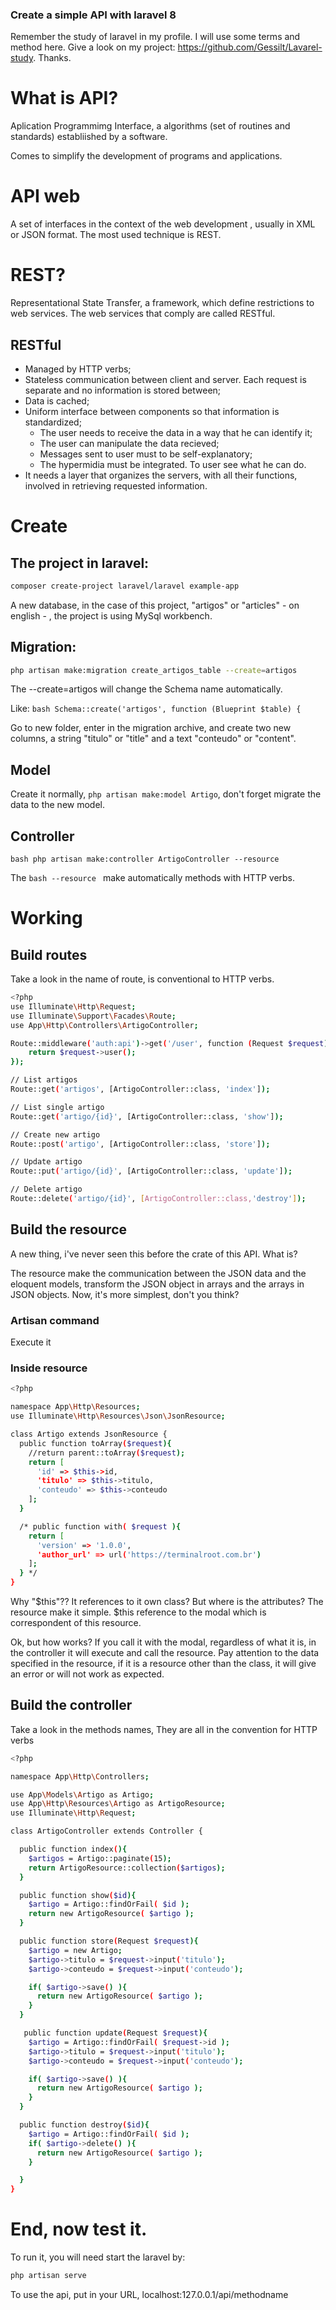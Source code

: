 ### Create a simple API with laravel 8 

Remember the study of laravel in my profile. I will use some terms and method here. 
Give a look on my project: https://github.com/Gessilt/Lavarel-study. Thanks.

# What is API? 

Aplication Programmimg Interface, a algorithms (set of routines and standards) establiished by a software.

Comes to simplify the development of programs and applications. 

# API web

A set of interfaces in the context of the web development , usually in XML or JSON format. The most used technique is REST.

# REST?

Representational State Transfer, a framework, which define restrictions to web services. The web services that comply are called RESTful.

## RESTful

- Managed by HTTP verbs;
- Stateless communication between client and server. Each request is separate and no information is stored between;
- Data is cached;
- Uniform interface between components so that information is standardized;
  - The user needs to receive the data in a way that he can identify it;
  - The user can manipulate the data recieved;
  - Messages sent to user must to be self-explanatory;
  - The hypermidia must be integrated. To user see what he can do.
- It needs a layer that organizes the servers, with all their functions, involved in retrieving requested information.

# Create 

## The project in laravel:

```bash 
composer create-project laravel/laravel example-app 

```

A new database, in the case of this project, "artigos" or "articles" - on english - , the project is using MySql workbench.

## Migration:

```bash 
php artisan make:migration create_artigos_table --create=artigos 
```

The --create=artigos will change the Schema name automatically. 

Like: ```bash Schema::create('artigos', function (Blueprint $table) { ```

Go to new folder, enter in the migration archive, and create two new columns, a string "titulo" or "title"
and a text "conteudo" or "content".

## Model

Create it normally, ```php artisan make:model Artigo```, don't forget migrate the data to the new model. 

## Controller

```bash php artisan make:controller ArtigoController --resource ```

The ```bash --resource ``` make automatically methods with HTTP verbs.

# Working

## Build routes

Take a look in the name of route, is conventional to HTTP verbs.

```bash
<?php
use Illuminate\Http\Request;
use Illuminate\Support\Facades\Route;
use App\Http\Controllers\ArtigoController;

Route::middleware('auth:api')->get('/user', function (Request $request) {
    return $request->user();
});

// List artigos
Route::get('artigos', [ArtigoController::class, 'index']);

// List single artigo
Route::get('artigo/{id}', [ArtigoController::class, 'show']);

// Create new artigo
Route::post('artigo', [ArtigoController::class, 'store']);

// Update artigo
Route::put('artigo/{id}', [ArtigoController::class, 'update']);

// Delete artigo
Route::delete('artigo/{id}', [ArtigoController::class,'destroy']);

```

## Build the resource

A new thing, i've never seen this before the crate of this API. 
What is? 

The resource make the communication between the JSON data and the eloquent models, transform the JSON object in arrays and the arrays in JSON objects. Now, it's more simplest, don't you think?

### Artisan command

Execute it

### Inside resource 

```bash
<?php

namespace App\Http\Resources;
use Illuminate\Http\Resources\Json\JsonResource;

class Artigo extends JsonResource {
  public function toArray($request){
    //return parent::toArray($request);
    return [
      'id' => $this->id,
      'titulo' => $this->titulo,
      'conteudo' => $this->conteudo
    ];
  }

  /* public function with( $request ){
    return [
      'version' => '1.0.0',
      'author_url' => url('https://terminalroot.com.br')
    ];
  } */
}

```

Why "$this"?? It references to it own class? But where is the attributes? 
The resource make it simple. $this reference to the modal which is correspondent of this resource. 

Ok, but how works? If you call it with the modal, regardless of what it is, in the controller it will execute and call the resource.
Pay attention to the data specified in the resource, if it is a resource other than the class, it will give an error or will not work as expected. 

## Build the controller

Take a look in the methods names, They are all in the convention for HTTP verbs

```bash
<?php

namespace App\Http\Controllers;

use App\Models\Artigo as Artigo;
use App\Http\Resources\Artigo as ArtigoResource;
use Illuminate\Http\Request;

class ArtigoController extends Controller {

  public function index(){
    $artigos = Artigo::paginate(15);
    return ArtigoResource::collection($artigos);
  }

  public function show($id){
    $artigo = Artigo::findOrFail( $id );
    return new ArtigoResource( $artigo );
  }

  public function store(Request $request){
    $artigo = new Artigo;
    $artigo->titulo = $request->input('titulo');
    $artigo->conteudo = $request->input('conteudo');

    if( $artigo->save() ){
      return new ArtigoResource( $artigo );
    }
  }

   public function update(Request $request){
    $artigo = Artigo::findOrFail( $request->id );
    $artigo->titulo = $request->input('titulo');
    $artigo->conteudo = $request->input('conteudo');

    if( $artigo->save() ){
      return new ArtigoResource( $artigo );
    }
  } 

  public function destroy($id){
    $artigo = Artigo::findOrFail( $id );
    if( $artigo->delete() ){
      return new ArtigoResource( $artigo );
    }

  }
}
```

# End, now test it.

To run it, you will need start the laravel by:

```bash
php artisan serve
```

To use the api, put in your URL, localhost:127.0.0.1/api/methodname 


